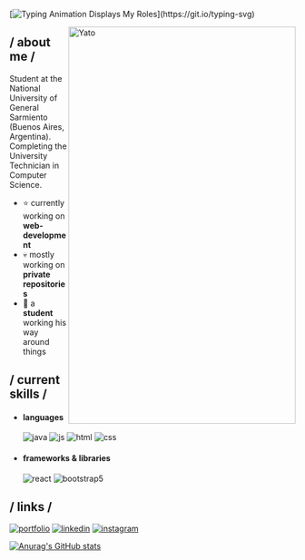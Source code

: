 [![Typing Animation Displays My Roles](https://readme-typing-svg.herokuapp.com?color=%2336BCF7&lines=Hi+I'm+David,+a+Programming+Student;Welcome+to+my+Github+profile;)](https://git.io/typing-svg)

<img align="right" width="400" height="700" alt="Yato" src="https://w0.peakpx.com/wallpaper/685/150/HD-wallpaper-yato-noragami-thumbnail.jpg"/>

## / about me /

  Student at the National University of General Sarmiento (Buenos Aires, Argentina).
  Completing the University Technician in Computer Science.
  
- ⭐ currently working on **web-development**
- 💀 mostly working on **private repositories**
- 👾 a **student** working his way around things
  
## / current skills / 
  
- #### languages 
  <img src = "https://img.shields.io/badge/java-%23ED8B00.svg?style=for-the-badge&logo=java&logoColor=white" alt = "java" />
  <img src = "https://img.shields.io/badge/JavaScript-323330?style=for-the-badge&logo=javascript&logoColor=F7DF1E" alt = "js" />
  <img src = "https://img.shields.io/badge/HTML5-E34F26?style=for-the-badge&logo=html5&logoColor=white" alt = "html" />
  <img src = "https://img.shields.io/badge/CSS3-1572B6?style=for-the-badge&logo=css3&logoColor=white" alt = "css" />

<!--
  - <h5> currently learning </h5>
    <img src = "https://img.shields.io/badge/c++-%23239120.svg?style=for-the-badge&logo=c++&logoColor=white" alt = "c++" />
-->
  
- #### frameworks & libraries 
  <img src = "https://img.shields.io/badge/react-%2320232a.svg?style=for-the-badge&logo=react&logoColor=%2361DAFB" alt = "react" />
  <img src = "https://img.shields.io/badge/bootstrap-%23563D7C.svg?style=for-the-badge&logo=bootstrap&logoColor=white" alt = "bootstrap5" />


## / links /

[![portfolio](https://img.shields.io/badge/my_portfolio-000?style=for-the-badge&logo=ko-fi&logoColor=white)](https://imdaviddev.netlify.app/)
[![linkedin](https://img.shields.io/badge/linkedin-0A66C2?style=for-the-badge&logo=linkedin&logoColor=white)](https://[www.linkedin.com](https://www.linkedin.com/in/davidca%C3%B1etedeveloper/)/)
[![instagram](https://img.shields.io/badge/Instagram-E4405F?style=for-the-badge&logo=instagram&logoColor=white)](https://www.instagram.com/_imdaviddev_/)

[![Anurag's GitHub stats](https://github-readme-stats.vercel.app/api?username=imdaviddev)](https://github.com/SrGobi/github-readme-stats)
